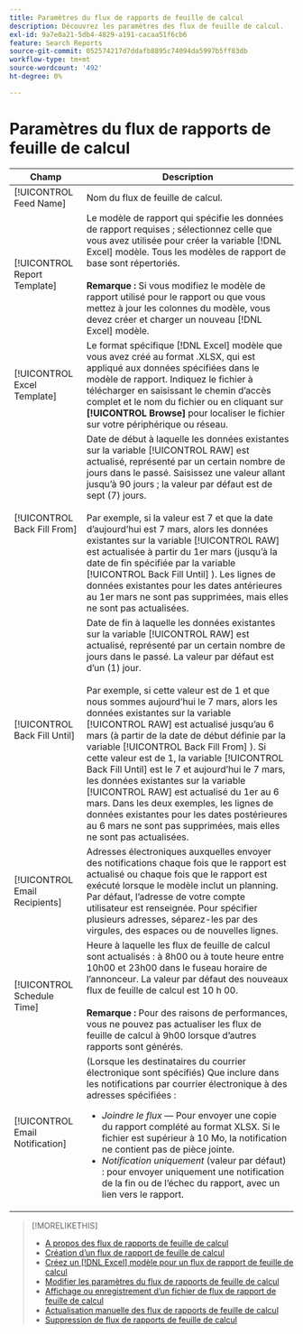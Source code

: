 ```yaml
---
title: Paramètres du flux de rapports de feuille de calcul
description: Découvrez les paramètres des flux de feuille de calcul.
exl-id: 9a7e0a21-5db4-4829-a191-cacaa51f6cb6
feature: Search Reports
source-git-commit: 052574217d7ddafb8895c74094da5997b5ff83db
workflow-type: tm+mt
source-wordcount: '492'
ht-degree: 0%

---
```


# Paramètres du flux de rapports de feuille de calcul

| Champ | Description |
|---|---|
| [!UICONTROL Feed Name] | Nom du flux de feuille de calcul. |
| [!UICONTROL Report Template] | Le modèle de rapport qui spécifie les données de rapport requises ; sélectionnez celle que vous avez utilisée pour créer la variable [!DNL Excel] modèle. Tous les modèles de rapport de base sont répertoriés.<br><br><b>Remarque :</b> Si vous modifiez le modèle de rapport utilisé pour le rapport ou que vous mettez à jour les colonnes du modèle, vous devez créer et charger un nouveau [!DNL Excel] modèle. |
| [!UICONTROL Excel Template] | Le format spécifique [!DNL Excel] modèle que vous avez créé au format .XLSX, qui est appliqué aux données spécifiées dans le modèle de rapport. Indiquez le fichier à télécharger en saisissant le chemin d’accès complet et le nom du fichier ou en cliquant sur <b>[!UICONTROL Browse]</b> pour localiser le fichier sur votre périphérique ou réseau. |
| [!UICONTROL Back Fill From] | Date de début à laquelle les données existantes sur la variable [!UICONTROL RAW] est actualisé, représenté par un certain nombre de jours dans le passé. Saisissez une valeur allant jusqu’à 90 jours ; la valeur par défaut est de sept (7) jours.<br><br>Par exemple, si la valeur est 7 et que la date d’aujourd’hui est 7 mars, alors les données existantes sur la variable [!UICONTROL RAW] est actualisée à partir du 1er mars (jusqu’à la date de fin spécifiée par la variable [!UICONTROL Back Fill Until] ). Les lignes de données existantes pour les dates antérieures au 1er mars ne sont pas supprimées, mais elles ne sont pas actualisées. |
| [!UICONTROL Back Fill Until] | Date de fin à laquelle les données existantes sur la variable [!UICONTROL RAW] est actualisé, représenté par un certain nombre de jours dans le passé. La valeur par défaut est d’un (1) jour.<br><br>Par exemple, si cette valeur est de 1 et que nous sommes aujourd’hui le 7 mars, alors les données existantes sur la variable [!UICONTROL RAW] est actualisé jusqu’au 6 mars (à partir de la date de début définie par la variable [!UICONTROL Back Fill From] ). Si cette valeur est de 1, la variable [!UICONTROL Back Fill Until] est le 7 et aujourd’hui le 7 mars, les données existantes sur la variable [!UICONTROL RAW] est actualisé du 1er au 6 mars. Dans les deux exemples, les lignes de données existantes pour les dates postérieures au 6 mars ne sont pas supprimées, mais elles ne sont pas actualisées. |
| [!UICONTROL Email Recipients] | Adresses électroniques auxquelles envoyer des notifications chaque fois que le rapport est actualisé ou chaque fois que le rapport est exécuté lorsque le modèle inclut un planning. Par défaut, l’adresse de votre compte utilisateur est renseignée. Pour spécifier plusieurs adresses, séparez-les par des virgules, des espaces ou de nouvelles lignes. |
| [!UICONTROL Schedule Time] | Heure à laquelle les flux de feuille de calcul sont actualisés : à 8h00 ou à toute heure entre 10h00 et 23h00 dans le fuseau horaire de l’annonceur. La valeur par défaut des nouveaux flux de feuille de calcul est 10 h 00.<br><br><b>Remarque :</b> Pour des raisons de performances, vous ne pouvez pas actualiser les flux de feuille de calcul à 9h00 lorsque d’autres rapports sont générés. |
| [!UICONTROL Email Notification] | (Lorsque les destinataires du courrier électronique sont spécifiés) Que inclure dans les notifications par courrier électronique à des adresses spécifiées :<ul><li><i>Joindre le flux</i> — Pour envoyer une copie du rapport complété au format XLSX. Si le fichier est supérieur à 10 Mo, la notification ne contient pas de pièce jointe.</li><li><i>Notification uniquement</i> (valeur par défaut) : pour envoyer uniquement une notification de la fin ou de l’échec du rapport, avec un lien vers le rapport.</li></ul> |

>[!MORELIKETHIS]
>
>* [A propos des flux de rapports de feuille de calcul](spreadsheet-feed-about.md)
>* [Création d’un flux de rapport de feuille de calcul](spreadsheet-feed-create.md)
>* [Créez un [!DNL Excel] modèle pour un flux de rapport de feuille de calcul](spreadsheet-feed-create-excel-template.md)
>* [Modifier les paramètres du flux de rapports de feuille de calcul](spreadsheet-feed-edit.md)
>* [Affichage ou enregistrement d’un fichier de flux de rapport de feuille de calcul](spreadsheet-feed-view-or-save.md)
>* [Actualisation manuelle des flux de rapports de feuille de calcul](spreadsheet-feed-refresh.md)
>* [Suppression de flux de rapports de feuille de calcul](spreadsheet-feed-delete.md)
